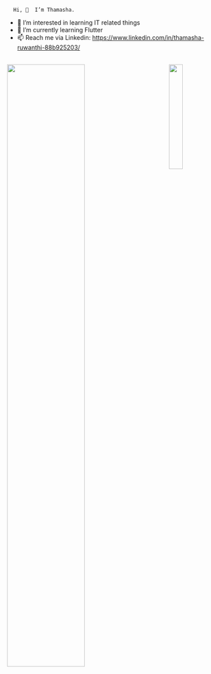       Hi, 👋  I’m Thamasha. 
      
- 👀 I’m interested in learning IT related things
- 🌱 I’m currently learning Flutter 
- 📫 Reach me via Linkedin: https://www.linkedin.com/in/thamasha-ruwanthi-88b925203/

<br/>

<img align="left" width = "60%"  src ="https://github-readme-stats.vercel.app/api?username=Thamasha-ru&show_icons=true&theme=tokyonight"/>

<img align="right" width = "25%" src ="https://github-readme-stats.vercel.app/api/top-langs/?username=Thamasha-ru&layout=demo&theme=tokyonight"/>

<!---
Thamasha-ru/Thamasha-ru is a ✨ special ✨ repository because its `README.md` (this file) appears on your GitHub profile.
You can click the Preview link to take a look at your changes.
--->
